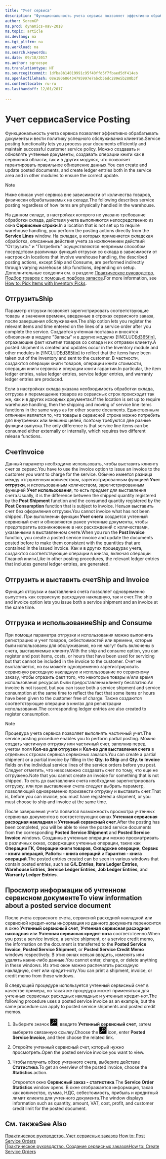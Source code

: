 ```yaml
---
title: "Учет сервиса"
description: "Функциональность учета сервиса позволяет эффективно обрабатывать документы и вести политику успешного обслуживания клиентов. Можно создавать и обновлять учтенные документы, создавать операции книги как в сервисной области, так и в других модулях, что позволяет гарантировать правильное обновление данных."
author: SorenGP
ms.prod: dynamics-nav-2018
ms.topic: article
ms.devlang: na
ms.tgt_pltfrm: na
ms.workload: na
ms.search.keywords: 
ms.date: 09/18/2017
ms.author: sgroespe
ms.translationtype: HT
ms.sourcegitcommit: 1dfba8b14019991c95f40ffd5f7fbaed5df414eb
ms.openlocfilehash: 08e180686434795997e7abcb56dc289e5b280b3f
ms.contentlocale: ru-ru
ms.lasthandoff: 12/01/2017

---
```

# <a name="service-posting"></a><span data-ttu-id="77819-104">Учет сервиса</span><span class="sxs-lookup"><span data-stu-id="77819-104">Service Posting</span></span>
<span data-ttu-id="77819-105">Функциональность учета сервиса позволяет эффективно обрабатывать документы и вести политику успешного обслуживания клиентов.</span><span class="sxs-lookup"><span data-stu-id="77819-105">Service posting functionality lets you process your documents efficiently and maintain successful customer service policy.</span></span> <span data-ttu-id="77819-106">Можно создавать и обновлять учтенные документы, создавать операции книги как в сервисной области, так и в других модулях, что позволяет гарантировать правильное обновление данных.</span><span class="sxs-lookup"><span data-stu-id="77819-106">You can create and update posted documents, and create ledger entries both in the service area and in other modules to ensure the correct update.</span></span>  

> [!NOTE]  
>  <span data-ttu-id="77819-107">Ниже описан учет сервиса вне зависимости от количества товаров, физически обрабатываемых на складе.</span><span class="sxs-lookup"><span data-stu-id="77819-107">The following describes service posting regardless of how items are physically handled in the warehouse.</span></span>  
>   
>  <span data-ttu-id="77819-108">На данном складе, в настройках которого не указано требование обработки склада, действия учета выполняются непосредственно из окна **Сервисные строки**.</span><span class="sxs-lookup"><span data-stu-id="77819-108">In a location that is not set up to require warehouse handling, you perform the posting actions directly from the **Service Lines** window.</span></span> <span data-ttu-id="77819-109">На складах, в которых применяется складская обработка, описанные действия учета за исключением действий "Отгрузить" и "Потребить" осуществляются непрямым способом посредством различных функций отгрузки со склада в зависимости от настроек.</span><span class="sxs-lookup"><span data-stu-id="77819-109">In locations that involve warehouse handling, the described posting actions, except Ship and Consume, are performed indirectly through varying warehouse ship functions, depending on setup.</span></span> <span data-ttu-id="77819-110">Дополнительные сведения см. в разделе [Практическое руководство. Подбор товаров с помощью подбора запасов](warehouse-how-to-pick-items-with-inventory-picks.md).</span><span class="sxs-lookup"><span data-stu-id="77819-110">For more information, see [How to: Pick Items with Inventory Picks](warehouse-how-to-pick-items-with-inventory-picks.md).</span></span>  

## <a name="ship"></a><span data-ttu-id="77819-111">Отгрузить</span><span class="sxs-lookup"><span data-stu-id="77819-111">Ship</span></span>  
<span data-ttu-id="77819-112">Параметр отгрузки позволяет зарегистрировать соответствующие товары и значения времени, введенные в строках сервисного заказа, после завершения обслуживания.</span><span class="sxs-lookup"><span data-stu-id="77819-112">The ship option lets you register the relevant items and time entered on the lines of a service order after you complete the service.</span></span> <span data-ttu-id="77819-113">Создается учтенная поставка и вносятся обновления в модуле "Запасы" и в других модулях [!INCLUDE[d365fin](includes/d365fin_md.md)], отражающие факт изъятия товаров со склада и их отправки клиенту.</span><span class="sxs-lookup"><span data-stu-id="77819-113">A posted shipment is created and updates occur in the Inventory module and other modules in [!INCLUDE[d365fin](includes/d365fin_md.md)] to reflect that the items have been taken out of the inventory and sent to the customer.</span></span> <span data-ttu-id="77819-114">В частности, создаются операции книги товаров, операции книги стоимости, операции книги сервиса и операции книги гарантии.</span><span class="sxs-lookup"><span data-stu-id="77819-114">In particular, the item ledger entries, value ledger entries, service ledger entries, and warranty ledger entries are produced.</span></span>  

<span data-ttu-id="77819-115">Если в настройках склада указана необходимость обработки склада, отгрузка и перемещение товаров из сервисных строк происходит так же, как и в других исходных документах.</span><span class="sxs-lookup"><span data-stu-id="77819-115">If the location is set up to require warehouse handling, then the shipping and moving of service line items functions in the same ways as for other source documents.</span></span> <span data-ttu-id="77819-116">Единственным отличием является то, что товары в сервисной строке можно потребить для внутренних или внешних целей, поэтому требуются две разные функции выпуска.</span><span class="sxs-lookup"><span data-stu-id="77819-116">The only difference is that service line items can be consumed either externally or internally, which requires two different release functions.</span></span>

## <a name="invoice"></a><span data-ttu-id="77819-117">Счет</span><span class="sxs-lookup"><span data-stu-id="77819-117">Invoice</span></span>  
<span data-ttu-id="77819-118">Данный параметр необходимо использовать, чтобы выставить клиенту счет за сервис.</span><span class="sxs-lookup"><span data-stu-id="77819-118">You have to use the invoice option to issue an invoice to the customer you want to charge for the service.</span></span> <span data-ttu-id="77819-119">Обычно имеется разница между отгруженным количеством, зарегистрированным функцией **Учет отгрузки**, и использованным количеством, зарегистрированным функцией **Учет использования**, то есть предмет для выставления счета.</span><span class="sxs-lookup"><span data-stu-id="77819-119">Usually, it is the difference between the shipped quantity registered by the **Post Shipment** function and the consumed quantity registered by the **Post Consumption** function that is subject to invoice.</span></span> <span data-ttu-id="77819-120">Нельзя выставить счет без оформления отгрузки.</span><span class="sxs-lookup"><span data-stu-id="77819-120">You cannot invoice what has not been shipped.</span></span> <span data-ttu-id="77819-121">При выполнении функции **Учет счета** создается учтенный сервисный счет и обновляются ранее учтенные документы, чтобы предотвратить возникновение в них расхождений с количествами, указанными в выставленном счете.</span><span class="sxs-lookup"><span data-stu-id="77819-121">When you run the **Post Invoice** function, you create a posted service invoice and update the documents posted before to make them consistent with the quantities that are contained in the issued invoice.</span></span> <span data-ttu-id="77819-122">Как и в других процедурах учета, создаются соответствующие операции в книгах, включая операции Главной книги.</span><span class="sxs-lookup"><span data-stu-id="77819-122">Like in other posting procedures, the relevant ledger entries that includes general ledger entries, are generated.</span></span>  

## <a name="ship-and-invoice"></a><span data-ttu-id="77819-123">Отгрузить и выставить счет</span><span class="sxs-lookup"><span data-stu-id="77819-123">Ship and Invoice</span></span>  
<span data-ttu-id="77819-124">Функция отгрузки и выставления счета позволяет одновременно выпустить как сервисную расходную накладную, так и счет.</span><span class="sxs-lookup"><span data-stu-id="77819-124">The ship and invoice option lets you issue both a service shipment and an invoice at the same time.</span></span>  

## <a name="ship-and-consume"></a><span data-ttu-id="77819-125">Отгрузка и использование</span><span class="sxs-lookup"><span data-stu-id="77819-125">Ship and Consume</span></span>  
<span data-ttu-id="77819-126">При помощи параметра отгрузки и использования можно выполнить регистрацию и учет товаров, себестоимостей или времени, которые были использованы для обслуживания, но не могут быть включены в счета, выставляемые клиенту.</span><span class="sxs-lookup"><span data-stu-id="77819-126">With the ship and consume option, you can register and post items, costs, or hours that have been used for servicing but that cannot be included in the invoice to the customer.</span></span> <span data-ttu-id="77819-127">Счет не выставляется, но вы можете одновременно зарегистрировать сервисную расходную накладную и использование по сервисному заказу, чтобы отразить факт того, что некоторые товары и/или время использования ресурсов были предоставлены клиенту бесплатно.</span><span class="sxs-lookup"><span data-stu-id="77819-127">An invoice is not issued, but you can issue both a service shipment and service consumption at the same time to reflect the fact that some items or hours have been given to the customer free of charge.</span></span> <span data-ttu-id="77819-128">Также создаются соответствующие операции в книгах для регистрации использования.</span><span class="sxs-lookup"><span data-stu-id="77819-128">The corresponding ledger entries are also created to register consumption.</span></span>  

> [!NOTE]  
>  <span data-ttu-id="77819-129">Процедура учета сервиса позволяет выполнять частичный учет.</span><span class="sxs-lookup"><span data-stu-id="77819-129">The service posting procedure enables you to perform partial posting.</span></span> <span data-ttu-id="77819-130">Можно создать частичную отгрузку или частичный счет, заполнив перед учетом поля **Кол-во для отгрузки** и **Кол-во для выставления счета** в отдельных строках сервиса сервисных заказов.</span><span class="sxs-lookup"><span data-stu-id="77819-130">You can create a partial shipment or a partial invoice by filling in the **Qty. to Ship** and **Qty. to Invoice** fields on the individual service lines of the service orders before you post.</span></span> <span data-ttu-id="77819-131">Следует отметить, что невозможно создавать счет по тому, что еще не отгружено.</span><span class="sxs-lookup"><span data-stu-id="77819-131">Note that you cannot create an invoice for something that is not shipped.</span></span> <span data-ttu-id="77819-132">То есть до выставления счета необходимо зарегистрировать отгрузку, или при выставлении счета следует выбрать параметр, позволяющий одновременно произвести отгрузку и выставить счет.</span><span class="sxs-lookup"><span data-stu-id="77819-132">That is, before you can invoice, you must have registered a shipment, or you must choose to ship and invoice at the same time.</span></span>  

<span data-ttu-id="77819-133">После завершения учета появится возможность просмотра учтенных сервисных документов в соответствующих окнах **Учтенная сервисная расходная накладная** и **Учтенный сервисный счет**.</span><span class="sxs-lookup"><span data-stu-id="77819-133">After the posting has been completed, you will be able to view the posted service documents from the corresponding **Posted Service Shipment** and **Posted Service Invoice** windows.</span></span> <span data-ttu-id="77819-134">Созданные учтенные операции можно просматривать в различных окнах, содержащих учтенные операции, такие как **Операции ГК**, **Операции книги товаров**, **Складские операции**, **Сервис - книга операций**, **Работы - книга операций** и **Гарантия - книга операций**.</span><span class="sxs-lookup"><span data-stu-id="77819-134">The posted entries created can be seen in various windows that contain posted entries, such as **G/L Entries**, **Item Ledger Entries**, **Warehouse Entries**, **Service Ledger Entries**, **Job Ledger Entries**, and **Warranty Ledger Entries**.</span></span>  

## <a name="to-view-information-about-a-posted-service-document"></a><span data-ttu-id="77819-135">Просмотр информации об учтенном сервисном документе</span><span class="sxs-lookup"><span data-stu-id="77819-135">To view information about a posted service document</span></span>  
<span data-ttu-id="77819-136">После учета сервисного счета, сервисной расходной накладной или сервисной кредит-ноты информация из данного документа переносится в окно **Учтенный сервисный счет**, **Учтенная сервисная расходная накладная** или **Учтенная сервисная кредит-нота** соответственно.</span><span class="sxs-lookup"><span data-stu-id="77819-136">When you post a service invoice, a service shipment, or a service credit memo, the information on the document is transferred to the **Posted Service Invoice**, **Posted Service Shipment**, or **Posted Service Credit Memo** windows respectively.</span></span> <span data-ttu-id="77819-137">В этих окнах нельзя вводить, изменять или удалять какие-либо данные.</span><span class="sxs-lookup"><span data-stu-id="77819-137">You cannot enter, change, or delete anything in these windows.</span></span> <span data-ttu-id="77819-138">Из этих окон можно распечатать расходную накладную, счет или кредит-ноту.</span><span class="sxs-lookup"><span data-stu-id="77819-138">You can print a shipment, invoice, or credit memo from these windows.</span></span>  

<span data-ttu-id="77819-139">В следующей процедуре используется учтенный сервисный счет в качестве примера, но такая же процедура может применяться для учтенных сервисных расходных накладных и учтенных кредит-нот.</span><span class="sxs-lookup"><span data-stu-id="77819-139">The following procedure uses a posted service invoice as an example, but the same procedure can apply to posted service shipments and posted credit memos.</span></span>  

1. <span data-ttu-id="77819-140">Выберите значок ![Поиск страницы или отчета](media/ui-search/search_small.png "Значок поиска страницы или отчета"), введите **Учтенный сервисный счет**, затем выберите связанную ссылку.</span><span class="sxs-lookup"><span data-stu-id="77819-140">Choose the ![Search for Page or Report](media/ui-search/search_small.png "Search for Page or Report icon") icon, enter **Posted Service Invoice**, and then choose the related link.</span></span>  
2. <span data-ttu-id="77819-141">Откройте учтенный сервисный счет, который нужно просмотреть.</span><span class="sxs-lookup"><span data-stu-id="77819-141">Open the posted service invoice you want to view.</span></span>  
3. <span data-ttu-id="77819-142">Чтобы получить обзор учтенного счета, выберите действие **Статистика**.</span><span class="sxs-lookup"><span data-stu-id="77819-142">To get an overview of the posted invoice, choose the **Statistics** action.</span></span>  

    <span data-ttu-id="77819-143">Откроется окно **Сервисный заказ - статистика**.</span><span class="sxs-lookup"><span data-stu-id="77819-143">The **Service Order Statistics** window opens.</span></span> <span data-ttu-id="77819-144">В окне отображается информация, такая как количество, сумма, НДС, себестоимость, прибыль и кредитный лимит клиента для учтенного документа.</span><span class="sxs-lookup"><span data-stu-id="77819-144">The window displays information such as quantity, amount, VAT, cost, profit, and customer credit limit for the posted document.</span></span>

## <a name="see-also"></a><span data-ttu-id="77819-145">См. также</span><span class="sxs-lookup"><span data-stu-id="77819-145">See Also</span></span>  
<span data-ttu-id="77819-146">[Практическое руководство. Учет сервисных заказов](service-how-to-post-service-orders.md) </span><span class="sxs-lookup"><span data-stu-id="77819-146">[How to: Post Service Orders](service-how-to-post-service-orders.md) </span></span>  
[<span data-ttu-id="77819-147">Практическое руководство. Создание сервисных заказов</span><span class="sxs-lookup"><span data-stu-id="77819-147">How to: Create Service Orders</span></span>](service-how-to-create-service-orders.md)

